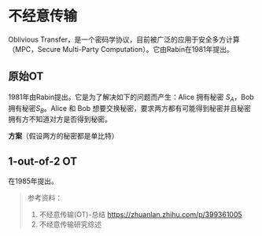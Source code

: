 # 不经意传输

Oblivious Transfer，是一个密码学协议，目前被广泛的应用于安全多方计算（MPC，Secure Multi-Party Computation）。它由Rabin在1981年提出。

## 原始OT

1981年由Rabin提出。它是为了解决如下的问题而产生：Alice 拥有秘密 $S_A$，Bob拥有秘密$S_B$。Alice 和 Bob 想要交换秘密，要求两方都有可能得到秘密并且秘密拥有方不知道对方是否得到秘密。

**方案**（假设两方的秘密都是单比特）





## 1-out-of-2 OT

在1985年提出。



> 参考资料：
>
> 1. 不经意传输(OT)-总结 https://zhuanlan.zhihu.com/p/399361005
> 2. 不经意传输研究综述